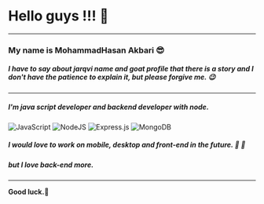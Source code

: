 # Hello guys !!! :raised_hands:
---
### My name is **MohammadHasan Akbari** :sunglasses: 
##### I have to say about jarqvi name and goat profile that there is a story and I don't have the patience to explain it, but please forgive me. :wink:
---
##### I'm **java script** developer and backend developer with **node**.
![JavaScript](https://img.shields.io/badge/javascript-%23323330.svg?style=for-the-badge&logo=javascript&logoColor=%23F7DF1E)
![NodeJS](https://img.shields.io/badge/node.js-6DA55F?style=for-the-badge&logo=node.js&logoColor=white)
![Express.js](https://img.shields.io/badge/express.js-%23404d59.svg?style=for-the-badge&logo=express&logoColor=%2361DAFB)
![MongoDB](https://img.shields.io/badge/MongoDB-%234ea94b.svg?style=for-the-badge&logo=mongodb&logoColor=white)
##### I would love to work on mobile, desktop and front-end in the future. :muscle: :punch:
##### but I love **back-end** more.
---
**Good luck.:wave:**

